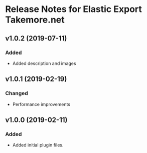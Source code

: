 # Release Notes for Elastic Export Takemore.net

## v1.0.2 (2019-07-11)
 
### Added
- Added description and images

## v1.0.1 (2019-02-19)
 
### Changed
- Performance improvements

## v1.0.0 (2019-02-11)
 
### Added
- Added initial plugin files.
